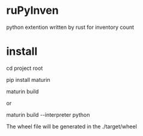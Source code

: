 # ruPyInven
python extention written by rust for inventory count

# install
 cd project root
 
 pip install maturin
 
 maturin build

or

maturin build --interpreter python

The wheel file will be generated in the ./target/wheel
